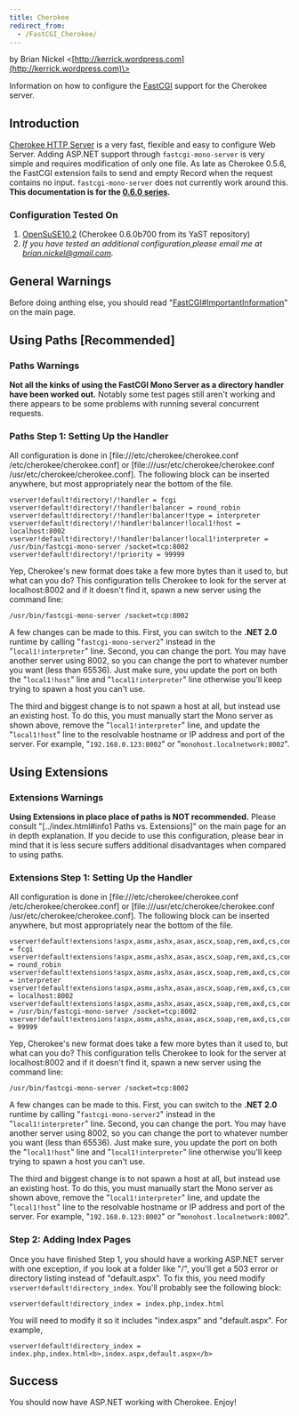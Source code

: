 ```yaml
---
title: Cherokee
redirect_from:
  - /FastCGI_Cherokee/
---
```


by Brian Nickel \<[http://kerrick.wordpress.com](http://kerrick.wordpress.com)\>

Information on how to configure the [FastCGI](/docs/web/fastcgi/) support for the Cherokee server.

Introduction
------------

[Cherokee HTTP Server](http://www.cherokee-project.com/) is a very fast, flexible and easy to configure Web Server. Adding ASP.NET support through `fastcgi-mono-server` is very simple and requires modification of only one file. As late as Cherokee 0.5.6, the FastCGI extension fails to send and empty Record when the request contains no input. `fastcgi-mono-server` does not currently work around this. **This documentation is for the [0.6.0 series](http://www.cherokee-project.com/download/0.6/0.6.0/).**

### Configuration Tested On

1.  [OpenSuSE10.2](http://en.opensuse.org/OpenSUSE_News/10.2-Release) (Cherokee 0.6.0b700 from its YaST repository)
2.  *If you have tested an additional configuration,please email me at [brian.nickel@gmail.com](mailto:brian.nickel@gmail.com).*

General Warnings
----------------

Before doing anthing else, you should read "[FastCGI#ImportantInformation](/docs/web/fastcgi/#important-information)" on the main page.

Using Paths [Recommended]
-------------------------

### Paths Warnings

**Not all the kinks of using the FastCGI Mono Server as a directory handler have been worked out.** Notably some test pages still aren't working and there appears to be some problems with running several concurrent requests.

### Paths Step 1: Setting Up the Handler

All configuration is done in [file:///etc/cherokee/cherokee.conf /etc/cherokee/cherokee.conf] or [file:///usr/etc/cherokee/cherokee.conf /usr/etc/cherokee/cherokee.conf]. The following block can be inserted anywhere, but most appropriately near the bottom of the file.

    vserver!default!directory!/!handler = fcgi
    vserver!default!directory!/!handler!balancer = round_robin
    vserver!default!directory!/!handler!balancer!type = interpreter
    vserver!default!directory!/!handler!balancer!local1!host = localhost:8002
    vserver!default!directory!/!handler!balancer!local1!interpreter = /usr/bin/fastcgi-mono-server /socket=tcp:8002
    vserver!default!directory!/!priority = 99999

Yep, Cherokee's new format does take a few more bytes than it used to, but what can you do? This configuration tells Cherokee to look for the server at localhost:8002 and if it doesn't find it, spawn a new server using the command line:

    /usr/bin/fastcgi-mono-server /socket=tcp:8002

A few changes can be made to this. First, you can switch to the **.NET 2.0** runtime by calling "`fastcgi-mono-server2`" instead in the "`local1!interpreter`" line. Second, you can change the port. You may have another server using 8002, so you can change the port to whatever number you want (less than 65536). Just make sure, you update the port on both the "`local1!host`" line and "`local1!interpreter`" line otherwise you'll keep trying to spawn a host you can't use.

The third and biggest change is to not spawn a host at all, but instead use an existing host. To do this, you must manually start the Mono server as shown above, remove the "`local1!interpreter`" line, and update the "`local1!host`" line to the resolvable hostname or IP address and port of the server. For example, "`192.168.0.123:8002`" or "`monohost.localnetwork:8002`".

Using Extensions
----------------

### Extensions Warnings

**Using Extensions in place place of paths is NOT recommended.** Please consult "[../index.html#info1 Paths vs. Extensions]" on the main page for an in depth explanation. If you decide to use this configuration, please bear in mind that it is less secure suffers additional disadvantages when compared to using paths.

### Extensions Step 1: Setting Up the Handler

All configuration is done in [file:///etc/cherokee/cherokee.conf /etc/cherokee/cherokee.conf] or [file:///usr/etc/cherokee/cherokee.conf /usr/etc/cherokee/cherokee.conf]. The following block can be inserted anywhere, but most appropriately near the bottom of the file.

    vserver!default!extensions!aspx,asmx,ashx,asax,ascx,soap,rem,axd,cs,config,dll!handler = fcgi
    vserver!default!extensions!aspx,asmx,ashx,asax,ascx,soap,rem,axd,cs,config,dll!handler!balancer = round_robin
    vserver!default!extensions!aspx,asmx,ashx,asax,ascx,soap,rem,axd,cs,config,dll!handler!balancer!type = interpreter
    vserver!default!extensions!aspx,asmx,ashx,asax,ascx,soap,rem,axd,cs,config,dll!handler!balancer!local1!host = localhost:8002
    vserver!default!extensions!aspx,asmx,ashx,asax,ascx,soap,rem,axd,cs,config,dll!handler!balancer!local1!interpreter = /usr/bin/fastcgi-mono-server /socket=tcp:8002
    vserver!default!extensions!aspx,asmx,ashx,asax,ascx,soap,rem,axd,cs,config,dll!priority = 99999

Yep, Cherokee's new format does take a few more bytes than it used to, but what can you do? This configuration tells Cherokee to look for the server at localhost:8002 and if it doesn't find it, spawn a new server using the command line:

    /usr/bin/fastcgi-mono-server /socket=tcp:8002

A few changes can be made to this. First, you can switch to the **.NET 2.0** runtime by calling "`fastcgi-mono-server2`" instead in the "`local1!interpreter`" line. Second, you can change the port. You may have another server using 8002, so you can change the port to whatever number you want (less than 65536). Just make sure, you update the port on both the "`local1!host`" line and "`local1!interpreter`" line otherwise you'll keep trying to spawn a host you can't use.

The third and biggest change is to not spawn a host at all, but instead use an existing host. To do this, you must manually start the Mono server as shown above, remove the "`local1!interpreter`" line, and update the "`local1!host`" line to the resolvable hostname or IP address and port of the server. For example, "`192.168.0.123:8002`" or "`monohost.localnetwork:8002`".

### Step 2: Adding Index Pages

Once you have finished Step 1, you should have a working ASP.NET server with one exception, if you look at a folder like "/", you'll get a 503 error or directory listing instead of "default.aspx". To fix this, you need modify `vserver!default!directory_index`. You'll probably see the following block:

    vserver!default!directory_index = index.php,index.html

You will need to modify it so it includes "index.aspx" and "default.aspx". For example,

    vserver!default!directory_index = index.php,index.html<b>,index.aspx,default.aspx</b>

Success
-------

You should now have ASP.NET working with Cherokee. Enjoy!

